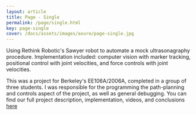 ```yaml
---
layout: article
title: Page - Single
permalink: /page/single.html
key: page-single
cover: /docs/assets/images/axure/page-single.jpg
---
```


Using Rethink Robotic's Sawyer robot to automate a mock ultrasonagraphy procedure. Implementation included: computer vision with marker tracking, positional control with joint velocities, and force controls with joint velocities.

<!--more-->

This was a project for Berkeley's EE106A/2006A, completed in a group of three students. I was responsible for the programming the path-planning and controls aspect of the project, as well as general debugging. You can find our full project description, implementation, videos, and conclusions [here](https://sites.google.com/berkeley.edu/diagnosticrobot/introduction)
